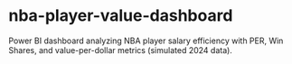 # nba-player-value-dashboard
Power BI dashboard analyzing NBA player salary efficiency with PER, Win Shares, and value-per-dollar metrics (simulated 2024 data).
